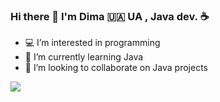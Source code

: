 ### Hi there 👋 I'm Dima 🇺🇦 UA , Java dev. ☕️
- 💻 I’m interested in programming 
- 🌱 I’m currently learning Java 
- 💞️ I’m looking to collaborate on Java projects 


<a href="https://t.me/dmk_t"><img src="https://img.shields.io/badge/Telegram-2CA5E0?style=for-the-badge&logo=telegram&logoColor=white"></a>






    
      
